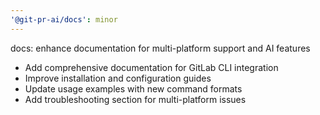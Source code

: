 ```yaml
---
'@git-pr-ai/docs': minor
---
```


docs: enhance documentation for multi-platform support and AI features

- Add comprehensive documentation for GitLab CLI integration
- Improve installation and configuration guides
- Update usage examples with new command formats
- Add troubleshooting section for multi-platform issues

